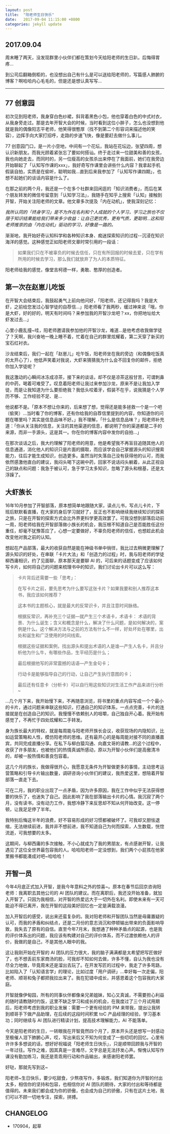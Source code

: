 ```yaml
---
layout: post
title:  "阳老师生日快乐"
date:   2017-09-04 11:15:00 +0800
categories: jekyll update
---
```


## 2017.09.04

周末睡了两天，没发现群里小伙伴们都在策划今天给阳老师的生日趴，后悔得胃疼...

到公司后翻箱倒柜的，也没想出自己有什么是可以送给阳老师的，写篇感人肺腑的博客？啊哈哈内心毛毛的，但是还是想认真写写...

---

## 77 创意园


初次见到阳老师，我身穿白色纱裙，斜背着黑色小包，他也穿着白色的中式衬衣，从我身旁走过。那是去年开智大会的时候，当时看到这位小胖子，怎么也没想到他就是我的偶像阳志平老师，他笑得很憨厚（找不到第二个形容词来描述他的笑容），边挥手向大家打招呼，走路的步速飞快，像是要赶去做什么事儿。

77 创意园门口，是一片小空地，中间有一个花坛，我站在花坛边，张望四周，想认识新朋友。而我光顾着紧张忘了要如何搭讪。终于走过来一位甜美和善的女孩，我也向她走去，而同时的，另一位瘦高的女孩杀出来停在了我面前，她们在我旁边开始聊起了「认知写作课的xxx」，我好奇写作课里会讲些什么内容？我拿起手机假装自拍，实质是在偷听，聪明如我...直到后来我参加了「认知写作课四期」，也想不起她们的谈话内容是什么了。

在那之前的两个月，我还是一个在多个社群来回闲逛的「知识消费者」，而后在某个朋友转发的微信号留意到「认知学习法」，我随手在知乎上搜索「认知」接触到开智，开始关注阳老师的文章。他文章多次提及「内在动机」，使我深刻记忆：

*我所认同的「终身学习」是不为外在名利和个人成就的个人学习，学习之旅也不仅限于知识结果能给我们带来多少收益：让自己更优秀，更有气质，更聪明...这和阳老师推崇的由「内在动机」驱动的学习，好像是一路的。*

渐渐地，我开始好奇认知科学和各种知识本身、痴迷探索知识的过程--沉浸在知识海洋的感觉。这种感觉正如阳老师文章时常引用的一段话：

> 如果我们只在不被辜负的时候去信任，只在有所回报的时候去爱，只在学有所用的时候去学习，那么我们就放弃了为人的本质特征。

阳老师给我的感觉，像堂吉柯德一样，勇敢、憨厚的创造者。

## 第一次在赵崽儿吃饭

在开智大会结束后，我鼓起勇气上前向他问好，「阳老师，还记得我吗？我是大虾，之前给您发过心智学徒的自荐信...」阳老师看了我两秒，缓过神来说「哦，你是大虾，好的好的，明天有时间吗？来参加我的开智沙龙吧？xx，你把地址给大虾发过去...」

心里小鹿乱撞~哇，阳老师邀请我参加他的开智沙龙，难道...是他考虑收我做学徒了？天啊，我兴奋地一晚上睡不着，忙着在自己的群里炫耀着，第二天穿了新买的宝石红衬衣。

沙龙结束后，我们一起在「赵崽儿」吃午饭，阳老师坐在我的旁边（和偶像吃饭真的太开心了），他低声笑着对我说，大虾来猜猜我为什么会不回复你的邮件，拒绝你加入学徒呢？

我这激动的心瞬间冰冻成凉茶，接下来的谈话，却不仅是凉茶这般甘苦，可谓刺鼻的中药，喝着可难受了。叹息着阳老师让我过来参加沙龙，原来不是让我加入学徒，而是让我知道为什么要拒绝我？我低头咬着牙，假装不在乎，说我猜是个人学历不够、工作经验不足、是...

他说都不是。「原本不想让你来的，后来想了想，觉得还是能多拯救一个是一个吧（偷笑）...当时看了你的博客，还有你给我的自荐信里提到的内容，你知道你的问题在哪里吗？其实是信息品味不好。」我不理解，「什么是信息品味？」阳老师补充道：「你从关注我的信息，关注的其他渠道的信息，都说明了你的渠道都是二手的来源，而非一手源头，这是其一。你在你的博客内容中发你的自拍...」

在那次谈话之后，我大约理解了阳老师的用意，他是希望我不再盲目追随其他人的信息通道，消化他人的知识只是片面的摄取，而应该学会自己掌握源头的知识搜索能力，往后才能生成知识，创造更多。虽然当时失落自己没有获得他的认可，而我依然感激他直白的建议，我闷头喝下这碗中药，回家不说话闷头躺着，从此正视自己的缺点和问题：我急于被认可，急于学习太多知识，忽略了源头和根基，还是太浮躁了。


## 大虾族长

16年10月参加了开智部落，原本想简单地跟随大家，读点儿书，写点儿卡片，下班后默默看直播，在大家的身后学习就好了，反正也不影响继续我继续知识的探索之旅，只是在开智的探索方式会比外界更科学更高效罢了。可我没想到部落启动前一周，阳老师给我在开智部落做小族长的机会，我压根不知道自己是否能胜任这份重任，却毫不犹豫答应了，心想一定要做好，不辜负阳老师的信任，也想趁此机会改变他对我之前的认知。

想起在产品部落，最大的收获自然是能在神级书单中徜徉，我比过去稍微更理解了源头知识的好处，在串联「卡片大法」和「创造力的过程」时，我与阳老师的学徒柳西庸相识，约了见面聊，原本那天是要聊 AI 的，可后来的话题变成了应该如何写卡片，如何将自己的问题来梳理书中的知识，我们讨论出卡片可以这么写：

> 卡片背后还需要一些「思考」：
> 
> 在写卡片之前，要先思考为什么要写这张卡片？如果我要和别人推荐这本书，我应该如何推荐？
> 
> 这本书的主题核心，就是最大的反常识卡，并且注意时间脉络。
> 
> 根据反常识，再补充三个证据—就产生三个术语卡，术语卡：
> 术语的背景、为什么诞生；含义和概念是什么，解决了什么问题，是如何解决的，案例是什么。这个解决方法与之前的方法有什么不一样，好处坏处在哪里，出处和诞生和广泛使用的时间线索。
> 
> 根据这些证据和案例，找出源头和提出术语的人是谁—产生人名卡，并且分析他为什么牛，有哪些作品，生平经历是什么；
> 
> 最后根据他写的非常震撼的话语—产生金句卡；
> 
> 行动卡是能够指导自己的行动，让自己产生执行意图的卡；
> 
> 最后还有任意卡（分析卡）可以自行用这些知识对生活工作产品来进行分析~


...几个月下来，我开始慢下来，不再随意浏览，将书里的重点内容写成一个个最小的卡片，通过问题来串联这些知识，打通自己的知识体系，一点点完善，卡片的连接就是在创造自己的知识。我慢慢不依赖别人的咀嚼，自己独自开心着。我开始有感觉了，不再忙于四处炫耀和二手转发。

身为族长最大的特权，就是每周能与阳老师开族长会议，收获现场的内隐知识，比如运营策略和人性，模仿阳老师的思维。还有最开心的是每周能对接不同的直播嘉宾，共同完成直播分享。在私下与柳白猿沟通、向嘉文哥的请教...的这个过程中，收获了许多朋友，也被他们的热情真诚所感动，原以为开智小伙伴们是高傲清冷的，却被一股热情和善良包容着。

这几个月的族长，我做得很开心，我愿意无条件为开智做更多的事情，主动思考运营策略和引导卡片输出数量，调研咨询小伙伴们的建议，我热爱这里，想陪着开智部落一直走下去。


可在二月，我的职业出现了一点矛盾，因为许多原因，我在工作中似乎无法获得想要的快乐了，也迷失了自己。因此影响了我在部落输出卡片的心情。我沉寂了两个月，没有读书，没有动力工作，我想冷静下来反思却不知从何开始改变。这一停顿，让我足足停了半年。

我特别后悔这半年的浪费，好不容易形成的好习惯都被破坏了。可我却又胆怯退缩，无法继续前进，我并非不想前进，我不知道自己为何而探索，人生数载，恍惚流逝，可我想要的太多。

这期间，与柳西庸的多次接触，不小心就成为了我的男朋友，有点感谢开智，让我遇见了这位全世界最包容我的人。哈哈阳老师一定没想到，我们两个小屁孩在他家里搬书都能凑成对吧~哈哈哈！



## 开智一员

今年4月底正式加入开智，是我今年意料之外的惊喜~。原本在春节后回京咨询阳老师：我离职去其他公司的 AI 团队的建议。而在离职后，我还没开始准备，就加入开智了。只因为我相信，对开智的热爱远大于一切外在名利。即使未来有一天可能迫不得已离开，我在开智的这段美好回忆也一定是满载浪漫。

加入开智后的感受，说出来还蛮复杂的。我对阳老师和开智团队当然是毋庸置疑的认可，而我的矛盾和纠结点，还是二月份的意志消沉和停顿输出带来的负面影响导致，我失去了原有的自信。直至今年7月末，我想通了种种矛盾点的起源，也是我的评价体系出的问题，我应该有构建对自己的评价体系，而不过渡依赖他人的评价，我做的是自己，不是其他人眼中的我。

这让我刚开始在开智的 AI 团队的压力很大，我的脑子满满都是太希望把写匠做好了，也不想丢前东家商汤的脸，可我却不知如何去做，许多不懂，自认为我也没有尽全力地做，毕竟周末还是溜出去玩了。在开发写匠的过程中，我走了许多弯路，比如陷入了「认知语言学」的理论，比如过度「用户调研」...幸好每一次走偏，阳老师、顺哥和兔子都把我拉出来了。我在犯错中成长，并感恩着这个包容我的大家庭。

开智就像伊甸园，所有的同事伙伴都像亲兄弟姐妹，知心又真诚，不需要担心利益的随时请教随时约饭，这里不缺乏学习和成长的机会，在我度过了三个月试用期后，阳老师考虑到我的职业发展：需要一个更有经验的 PM 来带我，提出让我转到顺哥手下做产品助理，在后续的这段时间积累 toC 产品经理的经验，学习基本功；同时继续与 AI 团队进行精读计划，提高技术理解能力，AI 不能落单。

今天是阳老师的生日，一转眼我在开智竟然四个月了，原本开头还是想写一封感动至极催人泪下肺腑心声，哎，写出来后又不知为何变成了一些叨叨的回忆。心里有许许多多想说的话，想好好祝福说「阳老师生日快乐」，只是顺带回顾我与开智的一年过往。写作之难，因其真是一言难尽，文字总是无法抒发心声。惭愧认知写作课没有勤加练习，我还是乖乖用行动和作品输出，来感谢阳老师罢。

好哒，那就先写到这~

阳老师~生日快乐，要少吃甜食，少熬夜写作，多锻炼，我们知道你为开智的付出太多，相信你的坚持和包容，也相信你对 AI 团队的期待，大家的付出和等待都是值得的。未来我们都会成为你的骄傲，也会成为自己的骄傲，只有在这片土地，我们可以不顾一切地专注，探索，拼搏。



## CHANGELOG

- 170904，起草